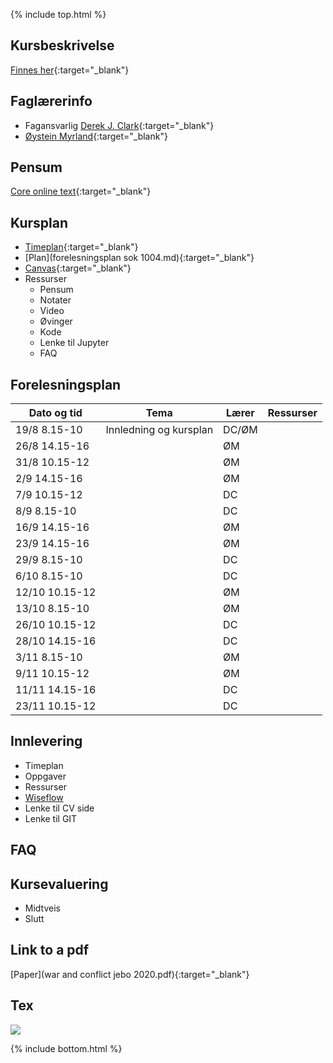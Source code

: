 {% include top.html %}
<!--For å endre fagtittel, fagundertittel, bakgrunn og fagbilde gjør endringer i config.yml->
<!--Gjør endringer under her-->



## Kursbeskrivelse 

[Finnes her](https://uit.no/utdanning/emner/emne?p_document_id=722325){:target="_blank"}

## Faglærerinfo
- Fagansvarlig [Derek J. Clark](https://uit.no/ansatte/derek.clark){:target="_blank"}
- [Øystein Myrland](https://uit.no/ansatte/person?p_document_id=41412){:target="_blank"}
## Pensum
[Core online text](https://www.core-econ.org/the-economy/book/text/0-3-contents.html){:target="_blank"}

## Kursplan
- [Timeplan](http://timeplan.uit.no/emne_timeplan.php?sem=21h&module%5B%5D=SOK-1004-1){:target="_blank"}
- [Plan](forelesningsplan sok 1004.md){:target="_blank"}
- [Canvas](https://uit.instructure.com/courses/24034){:target="_blank"}
- Ressurser
  - Pensum
  - Notater
  - Video
  - Øvinger
  - Kode
  - Lenke til Jupyter
  - FAQ



## Forelesningsplan

| Dato og tid    | Tema                                                              | Lærer  | Ressurser   |
|----------------|----------------------------------------------------------------------|-----------|--------------------------------------|
|19/8 8.15-10   | Innledning og kursplan                        | DC/ØM       |    |
|26/8 14.15-16   |  | ØM |    |
|31/8 10.15-12   |          | ØM        |  |
|2/9 14.15-16    |  | ØM |  |
|7/9 10.15-12    |     | DC       |   |
|8/9 8.15-10     |  | DC |   |
|16/9 14.15-16   |  | ØM       |  |
|23/9 14.15-16   |                                                          | ØM         |      |
|29/9 8.15-10    |                 | DC |   |
|6/10 8.15-10    |  | DC |   |
|12/10 10.15-12  |  | ØM |   |
|13/10 8.15-10   |            | ØM |  |
|26/10 10.15-12  |   | DC |   |
|28/10 14.15-16  |   | DC         |   |
|3/11 8.15-10    |                       | ØM |  | 
|9/11 10.15-12   |                                | ØM       |   |
|11/11 14.15-16  |                                     | DC         |    |
|23/11 10.15-12|                                         | DC         |   |


## Innlevering
- Timeplan
- Oppgaver
- Ressurser
- [Wiseflow](https://europe.wiseflow.net/login/license/6)
- Lenke til CV side
- Lenke til GIT

## FAQ

## Kursevaluering
- Midtveis
- Slutt

## Link to a pdf
[Paper](war and conflict jebo 2020.pdf){:target="_blank"}

## Tex

<img src="https://render.githubusercontent.com/render/math?math=$x\cdot (1+\frac{r}{n})^{T\cdot n}$">


<!--Gjør endringer over her-->
{% include bottom.html %}


























